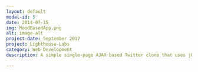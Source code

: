 ```yaml
---
layout: default
modal-id: 5
date: 2014-07-15
img: MoodBasedApp.png
alt: image-alt
project-date: September 2017
project: Lighthouse-Labs
category: Web Development
description: A simple single-page AJAX based Twitter clone that uses jQuery, HTML5, and CSS3 <a href="https://github.com/avleen30/chattyapp"><br>GitHub Link</a>.

---
```

